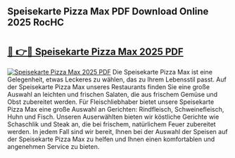 ## Speisekarte Pizza Max PDF Download Online 2025 RocHC

# <h2><a href="http://gcbdhy.nevu.top/?p=Speisekarte+Pizza+Max">🔗 👉🔴 Speisekarte Pizza Max 2025 PDF</a></h2>

[![Speisekarte Pizza Max 2025 PDF](https://i.imgur.com/dBaPXMq.png)](http://gcbdhy.nevu.top/?p=Speisekarte+Pizza+Max)
Die Speisekarte Pizza Max ist eine Gelegenheit, etwas Leckeres zu wählen, das zu Ihrem Lebensstil passt. Auf der Speisekarte Pizza Max unseres Restaurants finden Sie eine große Auswahl an leichten und frischen Salaten, die aus frischem Gemüse und Obst zubereitet werden. Für Fleischliebhaber bietet unsere Speisekarte Pizza Max eine große Auswahl an Gerichten: Rindfleisch, Schweinefleisch, Huhn und Fisch. Unseren Auserwählten bieten wir köstliche Gerichte wie Schaschlik und Steak an, die bei frischem, natürlichem Feuer zubereitet werden. In jedem Fall sind wir bereit, Ihnen bei der Auswahl der Speisen auf der Speisekarte Pizza Max zu helfen und Ihnen einen komfortablen und angenehmen Service zu bieten.

